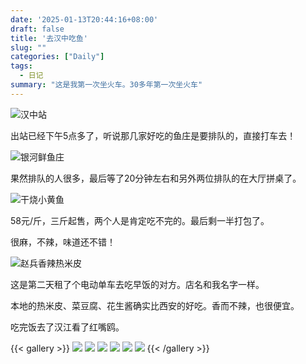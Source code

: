 ```yaml
---
date: '2025-01-13T20:44:16+08:00'
draft: false
title: '去汉中吃鱼'
slug: ""
categories: ["Daily"]
tags: 
  - 日记
summary: "这是我第一次坐火车。30多年第一次坐火车"
---
```


![汉中站](https://s3.xwoniu.com/blog/posts/df8a17f254252b16eaa70c3d4e69df2c.webp?mark=blog/Xwoniu-LOGO.png&mark-pos=0.96,0.96&mark-pct=0.2&mark-alpha=0.5)

出站已经下午5点多了，听说那几家好吃的鱼庄是要排队的，直接打车去！

![银河鲜鱼庄](https://s3.xwoniu.com/blog/posts/6b38cf26f5eaf9bbf9c688dbc73ee377.webp?mark=blog/Xwoniu-LOGO.png&mark-pos=0.96,0.96&mark-pct=0.2&mark-alpha=0.5)

果然排队的人很多，最后等了20分钟左右和另外两位排队的在大厅拼桌了。

![干烧小黄鱼](https://s3.xwoniu.com/blog/posts/1d2598894b18c84137b6cc9d96dea3b7.webp?mark=blog/Xwoniu-LOGO.png&mark-pos=0.96,0.96&mark-pct=0.2&mark-alpha=0.5)

58元/斤，三斤起售，两个人是肯定吃不完的。最后剩一半打包了。

很麻，不辣，味道还不错！

![赵兵香辣热米皮](https://s3.xwoniu.com/blog/posts/1b26d62f4b80f0037d07e43fb7e0882f.webp?mark=blog/Xwoniu-LOGO.png&mark-pos=0.96,0.96&mark-pct=0.2&mark-alpha=0.5)

这是第二天租了个电动单车去吃早饭的对方。店名和我名字一样。

本地的热米皮、菜豆腐、花生酱确实比西安的好吃。香而不辣，也很便宜。

吃完饭去了汉江看了红嘴鸥。

{{< gallery >}}
  <img src="https://s3.xwoniu.com/blog/posts/df5ef47521dfe6102720af3a75392b31.webp?mark=blog/Xwoniu-LOGO.png&mark-pos=0.96,0.96&mark-pct=0.2&mark-alpha=0.5" class="grid-w33" />
  <img src="https://s3.xwoniu.com/blog/posts/91cb76b4f7d178350d6b25aae0bfe6e7.webp?mark=blog/Xwoniu-LOGO.png&mark-pos=0.96,0.96&mark-pct=0.2&mark-alpha=0.5" class="grid-w33" />
  <img src="https://s3.xwoniu.com/blog/posts/495ae98fd62b73213eb26566df8abac1.webp?mark=blog/Xwoniu-LOGO.png&mark-pos=0.96,0.96&mark-pct=0.2&mark-alpha=0.5" class="grid-w33" />
  <img src="https://s3.xwoniu.com/blog/posts/5c9506b485dc5cefa62129067eed3d25.webp?mark=blog/Xwoniu-LOGO.png&mark-pos=0.96,0.96&mark-pct=0.2&mark-alpha=0.5" class="grid-w33" />
  <img src="https://s3.xwoniu.com/blog/posts/9abeb52020daed03302550feff779343.webp?mark=blog/Xwoniu-LOGO.png&mark-pos=0.96,0.96&mark-pct=0.2&mark-alpha=0.5" class="grid-w33" />
  <img src="https://s3.xwoniu.com/blog/posts/542b415d36e4a6b1392b557757a6821e.webp?mark=blog/Xwoniu-LOGO.png&mark-pos=0.96,0.96&mark-pct=0.2&mark-alpha=0.5" class="grid-w33" />
{{< /gallery >}}